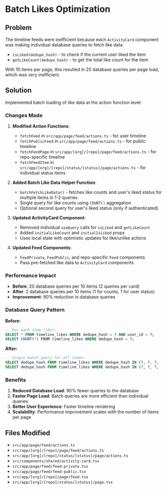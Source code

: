 # Batch Likes Optimization

## Problem

The timeline feeds were inefficient because each `ActivityCard` component was making individual database queries to fetch like data:
- `isLiked(dedupe_hash)` - to check if the current user liked the item
- `getLikeCount(dedupe_hash)` - to get the total like count for the item

With 10 items per page, this resulted in 20 database queries per page load, which was very inefficient.

## Solution

Implemented batch loading of like data at the action function level:

### Changes Made

1. **Modified Action Functions**:
   - `fetchFeed` in `src/app/page/feed/actions.ts` - for user timeline
   - `fetchPublicFeed` in `src/app/page/feed/actions.ts` - for public timeline  
   - `fetchFeedPage` in `src/app/[org]/[repo]/page/feed/actions.ts` - for repo-specific timeline
   - `fetchFeedItem` in `src/app/[org]/[repo]/status/[status]/page/actions.ts` - for individual status items

2. **Added Batch Like Data Helper Function**:
   - `batchFetchLikeData()` - fetches like counts and user's liked status for multiple items in 1-2 queries
   - Single query for like counts using `COUNT()` aggregation
   - Optional second query for user's liked status (only if authenticated)

3. **Updated ActivityCard Component**:
   - Removed individual `useQuery` calls for `isLiked` and `getLikeCount`
   - Added `initialLikeCount` and `initialIsLiked` props
   - Uses local state with optimistic updates for like/unlike actions

4. **Updated Feed Components**:
   - `FeedPrivate`, `FeedPublic`, and repo-specific `Feed` components
   - Pass pre-fetched like data to `ActivityCard` components

### Performance Impact

- **Before**: 20 database queries per 10 items (2 queries per card)
- **After**: 2 database queries per 10 items (1 for counts, 1 for user status)
- **Improvement**: 90% reduction in database queries

### Database Query Pattern

**Before:**
```sql
-- For each item (10x):
SELECT * FROM timeline_likes WHERE dedupe_hash = ? AND user_id = ?;
SELECT COUNT(*) FROM timeline_likes WHERE dedupe_hash = ?;
```

**After:**
```sql
-- Single batch query for all items:
SELECT dedupe_hash FROM timeline_likes WHERE dedupe_hash IN (?, ?, ?, ...);
SELECT dedupe_hash FROM timeline_likes WHERE dedupe_hash IN (?, ?, ?, ...) AND user_id = ?;
```

### Benefits

1. **Reduced Database Load**: 90% fewer queries to the database
2. **Faster Page Load**: Batch queries are more efficient than individual queries
3. **Better User Experience**: Faster timeline rendering
4. **Scalability**: Performance improvement scales with the number of items per page

## Files Modified

- `src/app/page/feed/actions.ts`
- `src/app/[org]/[repo]/page/feed/actions.ts`
- `src/app/[org]/[repo]/status/[status]/page/actions.ts`
- `src/components/shared/activity-card.tsx`
- `src/app/page/feed/feed-private.tsx`
- `src/app/page/feed/feed-public.tsx`
- `src/app/[org]/[repo]/page/feed.tsx`
- `src/app/[org]/[repo]/status/[status]/page.tsx`